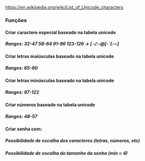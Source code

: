 https://en.wikipedia.org/wiki/List_of_Unicode_characters
### Funções
#### Criar caractere especial baseado na tabela unicode
##### Ranges: 32-47 58-64 91-96 123-126 -> [ -\/:-@\[-`{-~]

#### Criar letras maiúsculas baseado na tabela unicode
##### Ranges: 65-90

#### Criar letras minúsculas baseado na tabela unicode
##### Ranges: 97-122

#### Criar números baseado na tabela unicode
##### Ranges: 48-57

#### Criar senha com:
##### Possibilidade de escolha dos caracteres (letras, números, etc)
##### Possibilidade de escolha do tamanho da senha (min = 4)